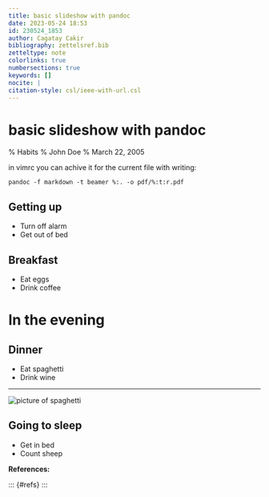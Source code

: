 ```yaml
---
title: basic slideshow with pandoc
date: 2023-05-24 18:53
id: 230524_1853
author: Cagatay Cakir
bibliography: zettelsref.bib
zetteltype: note
colorlinks: true
numbersections: true
keywords: []
nocite: |
citation-style: csl/ieee-with-url.csl
---
```


<!---tags:beamer:pandoc:presentation:--->

# basic slideshow with pandoc 

% Habits
% John Doe
% March 22, 2005

in vimrc you can achive it for the current file with writing: 

`pandoc -f markdown -t beamer %:. -o pdf/%:t:r.pdf`

## Getting up

- Turn off alarm
- Get out of bed

## Breakfast

- Eat eggs
- Drink coffee

# In the evening

## Dinner

- Eat spaghetti
- Drink wine

------------------

![picture of spaghetti](images/spaghetti.jpg)

## Going to sleep

- Get in bed
- Count sheep

**References:**

::: {#refs}
:::
